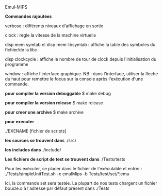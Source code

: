 Emul-MIPS

**Commandes rajoutées**

verbose : différents niveaux d'affichage en sortie

clock : règle la vitesse de la machine virtuelle

disp mem symtab et disp mem libsymtab : affiche la table des symboles du fichier/de la libc

disp clockcycle : affiche le nombre de tour de clock depuis l'initialisation du programme

window : affiche l'interface graphique. NB : dans l'interface, utiliser la fleche du haut pour remettre le focus sur la console après l'exécution d'une commande.


**pour compiler la version debuggable**
$ make debug 

**pour compiler la version release**
$ make release

**pour creer une archive**
$ make archive


**pour executer**

  ./EXENAME [fichier de scripts] 



**les sources se trouvent dans**
./src/

**les includes dans**
./include/ 

**Les fichiers de script de test se trouvent dans**
./Tests/tests

Pour les exécuter, se placer dans le fichier de l'exécutable et entrer :
./Tests/simpleUnitTest.sh -e emulMips -b Tests/test/set/*.emu

Ici, la commande set sera testée.
La plupart de nos tests chargent un fichier boucle.o à l'adresse par défaut présent dans ./Tests
